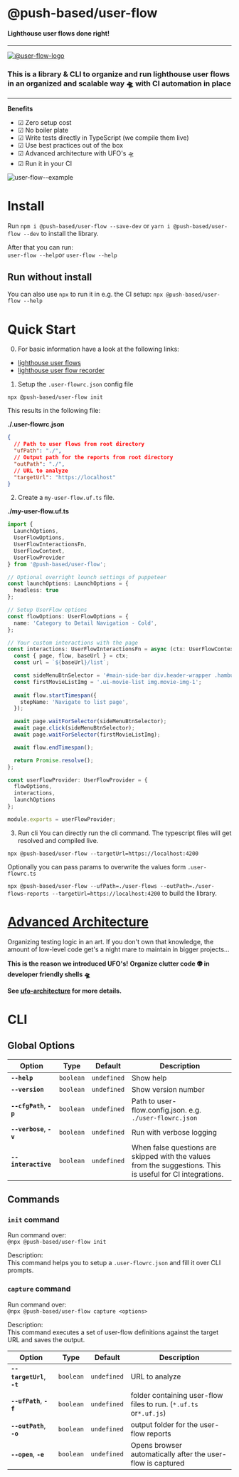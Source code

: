 # @push-based/user-flow
#### Lighthouse user flows done right!
---

[![@user-flow-logo](https://user-images.githubusercontent.com/10064416/156827417-1e9979a2-83ea-4117-baec-9b7ce81ab811.png)](https://github.com/push-based/user-flow/blob/main/packages/cli/README.md)

### This is a library & CLI to organize and run lighthouse user flows in an organized and scalable way 🛸 with CI automation in place

---

**Benefits**

- ☑ Zero setup cost
- ☑ No boiler plate
- ☑ Write tests directly in TypeScript (we compile them live)
- ☑ Use best practices out of the box
- ☑ Advanced architecture with UFO's 🛸
- ☑ Run it in your CI  

![user-flow--example](https://user-images.githubusercontent.com/10064416/156825271-a6257002-714c-4016-a300-738cbcdb366f.png)


# Install

Run 
`npm i @push-based/user-flow --save-dev`  or `yarn i @push-based/user-flow --dev` 
to install the library.  
  
After that you can run:  
`user-flow --help`or `user-flow --help`  

## Run without install
You can also use `npx` to run it in e.g. the CI setup:
`npx @push-based/user-flow --help`

# Quick Start

0. For basic information have a look at the following links:
- [lighthouse user flows](https://web.dev/lighthouse-user-flows/)
- [lighthouse user flow recorder](https://developer.chrome.com/docs/devtools/recorder/)


1. Setup the `.user-flowrc.json` config file

`npx @push-based/user-flow init`

This results in the following file:

**./.user-flowrc.json**
```json
{
  // Path to user flows from root directory
  "ufPath": "./",
  // Output path for the reports from root directory
  "outPath": "./",
  // URL to analyze
  "targetUrl": "https://localhost"
}
```


2. Create a `my-user-flow.uf.ts` file.

**./my-user-flow.uf.ts**
```typescript
import {
  LaunchOptions,
  UserFlowOptions,
  UserFlowInteractionsFn,
  UserFlowContext,
  UserFlowProvider
} from '@push-based/user-flow';

// Optional overright lounch settings of puppeteer
const launchOptions: LaunchOptions = {
  headless: true
};

// Setup UserFlow options
const flowOptions: UserFlowOptions = {
  name: 'Category to Detail Navigation - Cold',
};

// Your custom interactions with the page 
const interactions: UserFlowInteractionsFn = async (ctx: UserFlowContext): Promise<any> => {
  const { page, flow, baseUrl } = ctx;
  const url = `${baseUrl}/list`;

  const sideMenuBtnSelector = '#main-side-bar div.header-wrapper .hamburger-btn';
  const firstMovieListImg = '.ui-movie-list img.movie-img-1';
  
  await flow.startTimespan({
    stepName: 'Navigate to list page',
  });

  await page.waitForSelector(sideMenuBtnSelector);
  await page.click(sideMenuBtnSelector);
  await page.waitForSelector(firstMovieListImg);

  await flow.endTimespan();

  return Promise.resolve();
};

const userFlowProvider: UserFlowProvider = {
  flowOptions,
  interactions,
  launchOptions
};

module.exports = userFlowProvider;
```


3. Run cli
You can directly run the cli command. The typescript files will get resolved and compiled live. 

`npx @push-based/user-flow --targetUrl=https://localhost:4200`

Optionally you can pass params to overwrite the values form `.user-flowrc.ts`

`npx @push-based/user-flow --ufPath=./user-flows --outPath=./user-flows-reports --targetUrl=https://localhost:4200` to build the library.

# [Advanced Architecture](https://github.com/push-based/user-flow/blob/main/packages/cli/docs/ufo-architecture.md)

Organizing testing logic in an art. If you don't own that knowledge, the amount of low-level code get's a night mare to maintain in bigger projects...

**This is the reason we introduced UFO's!**
**Organize clutter code 👽 in developer friendly shells 🛸**

**See [ufo-architecture](https://github.com/push-based/user-flow/blob/main/packages/cli/docs/ufo-architecture.md) for more details.**

# CLI

## Global Options

|  Option                     |  Type     | Default     |  Description                                                                                               |  
| --------------------------- | --------- | ----------- |----------------------------------------------------------------------------------------------------------- |  
| **`--help`**                | `boolean` | `undefined` | Show help                                                                                                  |  
| **`--version`**             | `boolean` | `undefined` | Show version number                                                                                        |  
| **`--cfgPath`**, **`-p`**   | `boolean` | `undefined` | Path to user-flow.config.json. e.g. `./user-flowrc.json`                                                   |  
| **`--verbose`**, **`-v`**   | `boolean` | `undefined` | Run with verbose logging                                                                                   |  
| **`--interactive`**         | `boolean` | `undefined` | When false questions are skipped with the values from the suggestions. This is useful for CI integrations. |  

## Commands 

### `init` command

Run command over:  
`@npx @push-based/user-flow init`  

Description:  
This command helps you to setup a `.user-flowrc.json` and fill it over CLI prompts.

### `capture` command

Run command over:  
`@npx @push-based/user-flow capture <options>`  

Description:  
This command executes a set of user-flow definitions against the target URL and saves the output.

|  Option                     |  Type     | Default     |  Description                                                                                               |  
| --------------------------- | --------- | ----------- |----------------------------------------------------------------------------------------------------------- |  
| **`--targetUrl`**, **`-t`** | `boolean` | `undefined` | URL to analyze                                                                                             |  
| **`--ufPath`**, **`-f`**    | `boolean` | `undefined` | folder containing user-flow files to run. (`*.uf.ts` or`*.uf.js`)                                          |  
| **`--outPath`**, **`-o`**   | `boolean` | `undefined` | output folder for the user-flow reports                                                                    |  
| **`--open`**, **`-e`**      | `boolean` | `undefined` | Opens browser automatically after the user-flow is captured                                                |  
